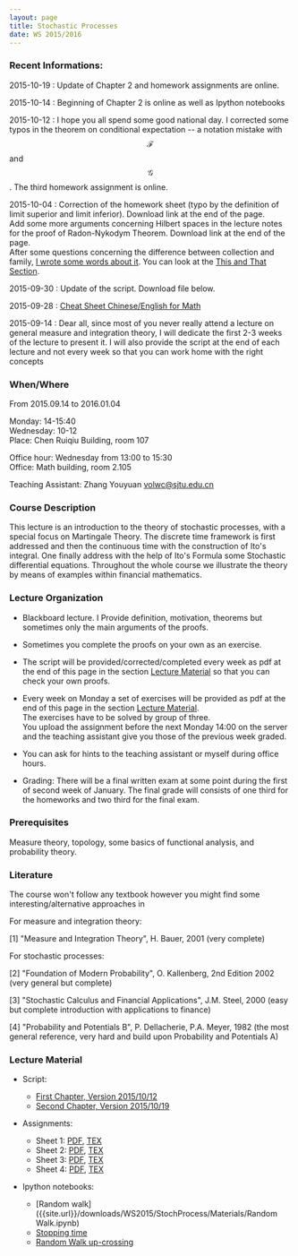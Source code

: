 ```yaml
---
layout: page
title: Stochastic Processes
date: WS 2015/2016
---
```


### Recent Informations:

2015-10-19
:   Update of Chapter 2 and homework assignments are online.

2015-10-14
:   Beginning of Chapter 2 is online as well as Ipython notebooks

2015-10-12
:   I hope you all spend some good national day.
    I corrected some typos in the theorem on conditional expectation -- a notation mistake with $$\mathcal{F}$$ and $$\mathcal{G}$$.
    The third homework assignment is online.

2015-10-04
:   Correction of the homework sheet (typo by the definition of limit superior and limit inferior). Download link at the end of the page.    
    Add some more arguments concerning Hilbert spaces in the lecture notes for the proof of Radon-Nykodym Theorem. Download link at the end of the page.  
    After some questions concerning the difference between collection and family, [I wrote some words about it]({{site.url}}/math/2015/10/04/family-vs-collection/). You can look at the [This and That Section]({{site.url}}/this_and_that/).

2015-09-30
:   Update of the script. Download file below.

2015-09-28
:   [Cheat Sheet Chinese/English for Math]({{site.url}}/math/2015/09/27/cheat-sheet-english/)

2015-09-14
:    Dear all, since most of you never really attend a lecture on general measure and integration theory, I will dedicate the first 2-3 weeks of the lecture to present it.
I will also provide the script at the end of each lecture and not every week so that you can work home with the right concepts


### When/Where

From 2015.09.14 to 2016.01.04

Monday: 14-15:40  
Wednesday: 10-12  
Place: Chen Ruiqiu Building, room 107  

Office hour: Wednesday from 13:00 to 15:30  
Office: Math building, room 2.105

Teaching Assistant: Zhang Youyuan <volwc@sjtu.edu.cn>

### Course Description

This lecture is an introduction to the theory of stochastic processes, with a special focus on Martingale Theory.
The discrete time framework is first addressed and then the continuous time with the construction of Ito's integral.
One finally address with the help of Ito's Formula some Stochastic differential equations.
Throughout the whole course we illustrate the theory by means of examples within financial mathematics.


### Lecture Organization

* Blackboard lecture. I Provide definition, motivation, theorems but sometimes only the main arguments of the proofs.
* Sometimes you complete the proofs on your own as an exercise.
* The script will be provided/corrected/completed every week as pdf at the end of this page in the section [Lecture Material](#lecture-material) so that you can check your own proofs.
* Every week on Monday a set of exercises will be provided as pdf at the end of this page in the section [Lecture Material](#lecture-material).  
The exercises have to be solved by group of three.  
You upload the assignment before the next Monday 14:00 on the server and the teaching assistant give you those of the previous week graded.  
* You can ask for hints to the teaching assistant or myself during office hours.

* Grading: There will be a final written exam at some point during the first of second week of January.
The final grade will consists of one third for the homeworks and two third for the final exam.

### Prerequisites

Measure theory, topology, some basics of functional analysis, and probability theory.

### Literature

The course won't follow any textbook however you might find some interesting/alternative approaches in

For measure and integration theory:

[1] "Measure and Integration Theory", H. Bauer, 2001 (very complete)

For stochastic processes:

[2] "Foundation of Modern Probability", O. Kallenberg, 2nd Edition 2002 (very general but complete)

[3] "Stochastic Calculus and Financial Applications", J.M. Steel, 2000 (easy but complete introduction with applications to finance)

[4] "Probability and Potentials B", P. Dellacherie, P.A. Meyer, 1982 (the most general reference, very hard and build upon Probability and Potentials A) 


### Lecture Material

* Script: 
    * [First Chapter, Version 2015/10/12]({{site.url}}/downloads/WS2015/StochProcess/Stochastic_Processes_chap01_1012.pdf)
    * [Second Chapter, Version 2015/10/19]({{site.url}}/downloads/WS2015/StochProcess/Stochastic_Processes_chap02_1019.pdf)

* Assignments:
    * Sheet 1: [PDF]({{site.url}}/downloads/WS2015/StochProcess/Assignements/SP_HW01.pdf), [TEX]({{site.url}}/downloads/WS2015/StochProcess/Assignements/SP_HW01.tex)
    * Sheet 2: [PDF]({{site.url}}/downloads/WS2015/StochProcess/Assignements/SP_HW02.pdf), [TEX]({{site.url}}/downloads/WS2015/StochProcess/Assignements/SP_HW02.tex)
    * Sheet 3: [PDF]({{site.url}}/downloads/WS2015/StochProcess/Assignements/SP_HW03.pdf), [TEX]({{site.url}}/downloads/WS2015/StochProcess/Assignements/SP_HW03.tex)
    * Sheet 4: [PDF]({{site.url}}/downloads/WS2015/StochProcess/Assignements/SP_HW04.pdf), [TEX]({{site.url}}/downloads/WS2015/StochProcess/Assignements/SP_HW04.tex)

* Ipython notebooks:
    * [Random walk]({{site.url}}/downloads/WS2015/StochProcess/Materials/Random Walk.ipynb)
    * [Stopping time]({{site.url}}/downloads/WS2015/StochProcess/Materials/Random_Walk_Stopping_Time.ipynb)
    * [Random Walk up-crossing]({{site.url}}/downloads/WS2015/StochProcess/Materials/Random_Walk_Upcrossing.ipynb)

